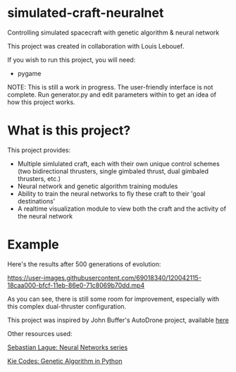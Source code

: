 # simulated-craft-neuralnet
Controlling simulated spacecraft with genetic algorithm &amp; neural network

This project was created in collaboration with Louis Lebouef.

If you wish to run this project, you will need:
- pygame

NOTE: This is still a work in progress.
The user-friendly interface is not complete. Run generator.py and edit parameters within to get an idea of how this project works.

# What is this project?
This project provides:
- Multiple simlulated craft, each with their own unique control schemes (two bidirectional thrusters, single gimbaled thrust, dual gimbaled thrusters, etc.)
- Neural network and genetic algorithm training modules
- Ability to train the neural networks to fly these craft to their 'goal destinations'
- A realtime visualization module to view both the craft and the activity of the neural network

# Example
Here's the results after 500 generations of evolution:

https://user-images.githubusercontent.com/69018340/120042115-18caa000-bfcf-11eb-86e0-71c8069b70dd.mp4

As you can see, there is still some room for improvement, especially with this complex dual-thruster configuration.

This project was inspired by John Buffer's AutoDrone project, available [here](https://github.com/johnBuffer/AutoDrone)

Other resources used:

[Sebastian Lague: Neural Networks series](https://www.youtube.com/watch?v=bVQUSndDllU)

[Kie Codes: Genetic Algorithm in Python](https://www.youtube.com/watch?v=nhT56blfRpE)

